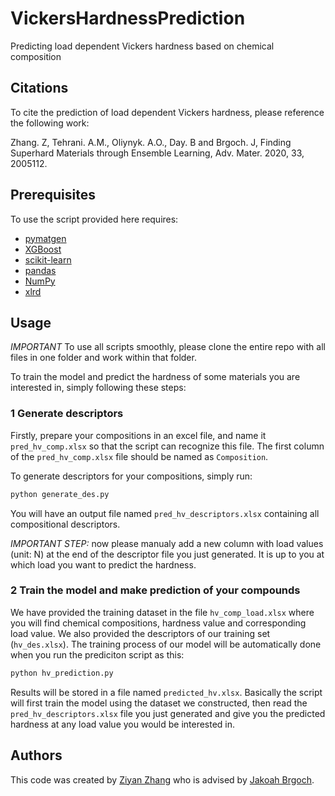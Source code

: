 # VickersHardnessPrediction
Predicting load dependent Vickers hardness based on chemical composition

## Citations

To cite the prediction of load dependent Vickers hardness, please reference the following work:

Zhang. Z, Tehrani. A.M., Oliynyk. A.O., Day. B and Brgoch. J, Finding Superhard Materials through Ensemble Learning, Adv. Mater. 2020, 33, 2005112.

##  Prerequisites

To use the script provided here requires:

- [pymatgen](http://pymatgen.org)
- [XGBoost](https://xgboost.readthedocs.io/en/latest/#)
- [scikit-learn](http://scikit-learn.org/stable/)
- [pandas](https://pandas.pydata.org/pandas-docs/stable/index.html)
- [NumPy](https://docs.scipy.org/doc/numpy/index.html)
- [xlrd](https://xlrd.readthedocs.io/en/latest/index.html)

## Usage

*IMPORTANT* To use all scripts smoothly, please clone the entire repo with all files in one folder and work within that folder.

To train the model and predict the hardness of some materials you are interested in, simply following these steps:

### 1 Generate descriptors

Firstly, prepare your compositions in an excel file, and name it `pred_hv_comp.xlsx` so that the script can recognize this file. The first column of the `pred_hv_comp.xlsx` file should be named as `Composition`.

To generate descriptors for your compositions, simply run:

```bash
python generate_des.py
```

You will have an output file named `pred_hv_descriptors.xlsx` containing all compositional descriptors.

*IMPORTANT STEP:* now please manualy add a new column with load values (unit: N) at the end of the descriptor file you just generated. It is up to you at which load you want to predict the hardness.

### 2 Train the model and make prediction of your compounds

We have provided the training dataset in the file `hv_comp_load.xlsx` where you will find chemical compositions, hardness value and corresponding load value. We also provided the descriptors of our training set (`hv_des.xlsx`). The training process of our model will be automatically done when you run the prediciton script as this:

```bash
python hv_prediction.py
```

Results will be stored in a file named `predicted_hv.xlsx`. Basically the script will first train the model using the dataset we constructed, then read the `pred_hv_descriptors.xlsx` file you just generated and give you the predicted hardness at any load value you would be interested in.

## Authors

This code was created by [Ziyan Zhang](https://github.com/ziyan1996) who is advised by [Jakoah Brgoch](https://www.brgochchemistry.com/).
